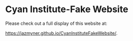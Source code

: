 # Cyan Institute-Fake Website

Please check out a full display of this website at:

https://jazmyner.github.io/CyanInstituteFakeWebsite/. 
